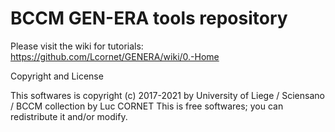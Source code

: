 # BCCM GEN-ERA tools repository

Please visit the wiki for tutorials:
https://github.com/Lcornet/GENERA/wiki/0.-Home

Copyright and License

This softwares is copyright (c) 2017-2021 by University of Liege / Sciensano / BCCM collection by Luc CORNET
This is free softwares; you can redistribute it and/or modify.

